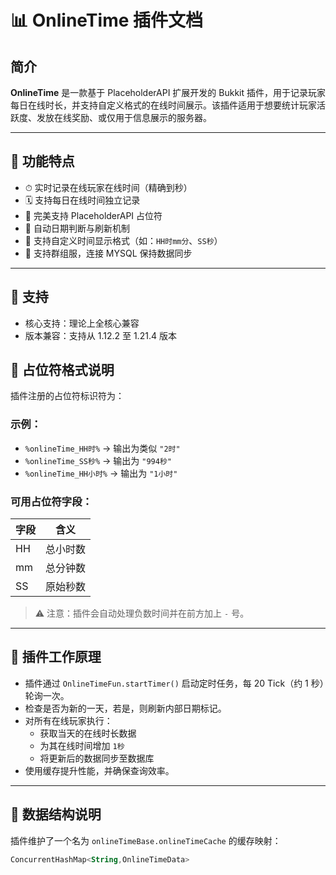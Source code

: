 # 📊 OnlineTime 插件文档

## 简介

**OnlineTime** 是一款基于 PlaceholderAPI 扩展开发的 Bukkit 插件，用于记录玩家每日在线时长，并支持自定义格式的在线时间展示。该插件适用于想要统计玩家活跃度、发放在线奖励、或仅用于信息展示的服务器。

---

## 🌟 功能特点

- ⏱ 实时记录在线玩家在线时间（精确到秒）
- 🗓 支持每日在线时间独立记录
- 🧩 完美支持 PlaceholderAPI 占位符
- 📅 自动日期判断与刷新机制
- 🔧 支持自定义时间显示格式（如：`HH时mm分`、`SS秒`）
- 📌 支持群组服，连接 MYSQL 保持数据同步
---

## 📅 支持

- 核心支持：理论上全核心兼容
- 版本兼容：支持从 1.12.2 至 1.21.4 版本


## 🔧 占位符格式说明

插件注册的占位符标识符为：


### 示例：

- `%onlineTime_HH时%` → 输出为类似 `"2时"`
- `%onlineTime_SS秒%` → 输出为 `"994秒"`
- `%onlineTime_HH小时%` → 输出为 `"1小时"`

### 可用占位符字段：

| 字段 | 含义             |
|------|------------------|
| HH   | 总小时数         |
| mm   | 总分钟数         |
| SS   | 原始秒数         |

> ⚠ 注意：插件会自动处理负数时间并在前方加上 `-` 号。

---

## 🧠 插件工作原理

- 插件通过 `OnlineTimeFun.startTimer()` 启动定时任务，每 20 Tick（约 1 秒）轮询一次。
- 检查是否为新的一天，若是，则刷新内部日期标记。
- 对所有在线玩家执行：
    - 获取当天的在线时长数据
    - 为其在线时间增加 `1秒`
    - 将更新后的数据同步至数据库
- 使用缓存提升性能，并确保查询效率。

---

## 🧱 数据结构说明

插件维护了一个名为 `onlineTimeBase.onlineTimeCache` 的缓存映射：
```kotlin
ConcurrentHashMap<String,OnlineTimeData>
